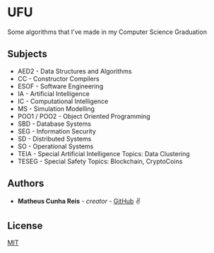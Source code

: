 # UFU

Some algorithms that I've made in my Computer Science Graduation

## Subjects

* AED2 - Data Structures and Algorithms
* CC - Constructor Compilers
* ESOF - Software Engineering
* IA - Artificial Intelligence
* IC - Computational Intelligence
* MS - Simulation Modelling
* POO1 / POO2 - Object Oriented Programming
* SBD - Database Systems
* SEG - Information Security
* SD - Distributed Systems
* SO - Operational Systems
* TEIA - Special Artificial Intelligence Topics: Data Clustering
* TESEG - Special Safety Topics: Blockchain, CryptoCoins

## Authors

* **Matheus Cunha Reis** - *creator* - [GitHub](https://github.com/matheuscr30) ✌

## License
[MIT](https://choosealicense.com/licenses/mit/)
